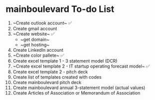 # mainboulevard To-do List
1. ~Create outlook account~ ✅
2. Create gmail account
3. ~Create website~ ✅
   - ~get domain~
   - ~get hosting~
4. Create LinkedIn account
5. ~Create color pallete~ ✅
6. Create excel template 1 - 3 statement model (DCR)
7. ~Create excel template 2 - IT startup operating forecast model~ ✅
8. Create excel template 2 - pitch deck
9. Create list of templates created with codes
10. Create mainboulevard pitch deck
11. Create mainboulevard annual 3-statement model (actual values)
12. Create Articles of Association or Memorandum of Association
